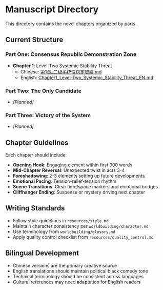# Manuscript Directory

This directory contains the novel chapters organized by parts.

## Current Structure

### Part One: Consensus Republic Demonstration Zone
- **Chapter 1**: Level-Two Systemic Stability Threat
  - Chinese: [第1章_二级系统性稳定威胁.md](第一部分_协商共和国示范区/第1章_二级系统性稳定威胁.md)
  - English: [Chapter1_Level-Two_Systemic_Stability_Threat_EN.md](第一部分_协商共和国示范区/Chapter1_Level-Two_Systemic_Stability_Threat_EN.md)

### Part Two: The Only Candidate
- *[Planned]*

### Part Three: Victory of the System
- *[Planned]*

## Chapter Guidelines

Each chapter should include:
- **Opening Hook**: Engaging element within first 300 words
- **Mid-Chapter Reversal**: Unexpected twist in acts 3-4
- **Foreshadowing**: 2-3 elements setting up future developments
- **Emotional Pacing**: Tension-relief-tension rhythm
- **Scene Transitions**: Clear time/space markers and emotional bridges
- **Cliffhanger Ending**: Suspense or mystery driving next chapter

## Writing Standards

- Follow style guidelines in `resources/style.md`
- Maintain character consistency per `worldbuilding/charactor.md`
- Use terminology from `worldbuilding/glosory.md`
- Apply quality control checklist from `resources/quality_control.md`

## Bilingual Development

- Chinese versions are the primary creative source
- English translations should maintain political black comedy tone
- Technical terminology should be consistent across languages
- Cultural references may need adaptation for English readers